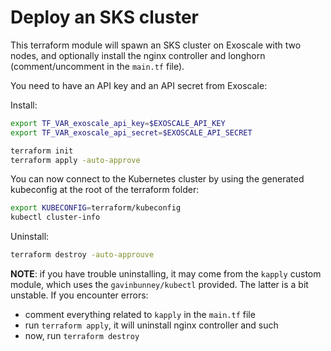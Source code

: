 # Deploy an SKS cluster

This terraform module will spawn an SKS cluster on Exoscale
with two nodes, and optionally install the nginx controller
and longhorn (comment/uncomment in the `main.tf` file).

You need to have an API key and an API secret from Exoscale:

Install:
```bash
export TF_VAR_exoscale_api_key=$EXOSCALE_API_KEY
export TF_VAR_exoscale_api_secret=$EXOSCALE_API_SECRET

terraform init
terraform apply -auto-approve
```

You can now connect to the Kubernetes cluster by using the
generated kubeconfig at the root of the terraform folder:
```bash
export KUBECONFIG=terraform/kubeconfig
kubectl cluster-info
```

Uninstall:
```bash
terraform destroy -auto-approuve
```

**NOTE**: if you have trouble uninstalling, it may come from the `kapply` custom module,
which uses the `gavinbunney/kubectl` provided. The latter is a bit unstable.
If you encounter errors:

* comment everything related to `kapply` in the `main.tf` file
* run `terraform apply`, it will uninstall nginx controller and such
* now, run `terraform destroy`